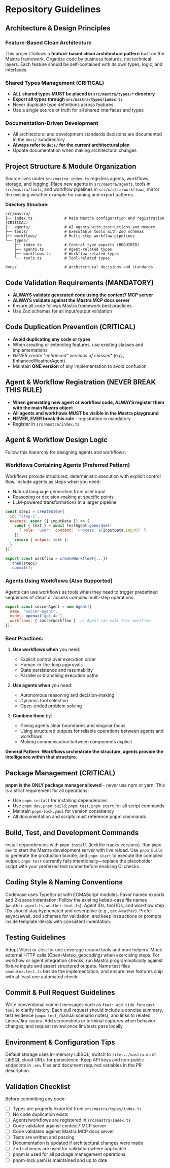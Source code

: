 # Repository Guidelines

## Architecture & Design Principles

### Feature-Based Clean Architecture
This project follows a **feature-based clean architecture pattern** built on the Mastra framework. Organize code by business features, not technical layers. Each feature should be self-contained with its own types, logic, and interfaces.

### Shared Types Management (CRITICAL)
- **ALL shared types MUST be placed in `src/mastra/types/*` directory**
- **Export all types through `src/mastra/types/index.ts`**
- Never duplicate type definitions across features
- Use a single source of truth for all shared interfaces and types

### Documentation-Driven Development
- All architectural and development standards decisions are documented in the `docs/` subdirectory
- **Always refer to `docs/` for the current architectural plan**
- Update documentation when making architectural changes

## Project Structure & Module Organization
Source lives under `src/mastra`. `index.ts` registers agents, workflows, storage, and logging. Place new agents in `src/mastra/agents`, tools in `src/mastra/tools`, and workflow pipelines in `src/mastra/workflows`; mirror the existing weather example for naming and export patterns.

**Directory Structure:**
```
src/mastra/
├── index.ts              # Main Mastra configuration and registration (CRITICAL)
├── agents/               # AI agents with instructions and memory
├── tools/                # Executable tools with Zod schemas
├── workflows/            # Multi-step workflow pipelines
└── types/
    ├── index.ts          # Central type exports (REQUIRED)
    ├── agents.ts         # Agent-related types
    ├── workflows.ts      # Workflow-related types
    └── tools.ts          # Tool-related types

docs/                     # Architectural decisions and standards
```

## Code Validation Requirements (MANDATORY)
- **ALWAYS validate generated code using the context7 MCP server**
- **ALWAYS validate against the Mastra MCP docs server**
- Ensure all code follows Mastra framework best practices
- Use Zod schemas for all input/output validation

## Code Duplication Prevention (CRITICAL)
- **Avoid duplicating any code or types**
- When creating or extending features, use existing classes and implementations
- **NEVER create "enhanced*" versions of classes** (e.g., EnhancedWeatherAgent)
- Maintain **ONE version** of any implementation to avoid confusion

## Agent & Workflow Registration (NEVER BREAK THIS RULE)
- **When generating new agent or workflow code, ALWAYS register them with the main Mastra object**
- **All agents and workflows MUST be visible in the Mastra playground**
- **NEVER, EVER break this rule** - registration is mandatory
- Register in `src/mastra/index.ts`

## Agent & Workflow Design Logic

Follow this hierarchy for designing agents and workflows:

### Workflows Containing Agents (Preferred Pattern)
Workflows provide structured, deterministic execution with explicit control flow. Include agents as steps when you need:
- Natural language generation from user input
- Reasoning or decision-making at specific points
- LLM-powered transformations in a larger pipeline

```javascript
const step1 = createStep({
  id: "step-1",
  execute: async ({ inputData }) => {
    const { text } = await testAgent.generate([
      { role: "user", content: `Process: ${inputData.input}` }
    ]);
    return { output: text };
  }
});

export const workflow = createWorkflow({...})
  .then(step1)
  .commit();
```

### Agents Using Workflows (Also Supported)
Agents can use workflows as tools when they need to trigger predefined sequences of steps or access complex multi-step operations:

```javascript
export const soccerAgent = new Agent({
  name: "soccer-agent",
  model: openai("gpt-4o"),
  workflows: { soccerWorkflow }  // Agent can call this workflow
});
```

### Best Practices:
1. **Use workflows when** you need:
   - Explicit control over execution order
   - Human-in-the-loop approvals
   - State persistence and resumability
   - Parallel or branching execution paths

2. **Use agents when** you need:
   - Autonomous reasoning and decision-making
   - Dynamic tool selection
   - Open-ended problem solving

3. **Combine them** by:
   - Giving agents clear boundaries and singular focus
   - Using structured outputs for reliable operations between agents and workflows
   - Making communication between components explicit

**General Pattern**: **Workflows orchestrate the structure, agents provide the intelligence within that structure**.

## Package Management (CRITICAL)
**pnpm is the ONLY package manager allowed** - never use npm or yarn. This is a strict requirement for all operations:
- Use `pnpm install` for installing dependencies
- Use `pnpm dev`, `pnpm build`, `pnpm test`, `pnpm start` for all script commands
- Maintain `pnpm-lock.yaml` for version consistency
- All documentation and scripts must reference pnpm commands

## Build, Test, and Development Commands
Install dependencies with `pnpm install` (lockfile tracks versions). Run `pnpm dev` to start the Mastra development server with live reload. Use `pnpm build` to generate the production bundle, and `pnpm start` to execute the compiled output. `pnpm test` currently fails intentionally—replace the placeholder script with your preferred test runner before enabling CI checks.

## Coding Style & Naming Conventions
Codebase uses TypeScript with ECMAScript modules. Favor named exports and 2-space indentation. Follow the existing kebab-case file names (`weather-agent.ts`, `weather-tool.ts`). Agent IDs, tool IDs, and workflow step IDs should stay hyphenated and descriptive (e.g., `get-weather`). Prefer async/await, zod schemas for validation, and keep instructions or prompts inside template literals with consistent indentation.

## Testing Guidelines
Adopt Vitest or Jest for unit coverage around tools and pure helpers. Mock external HTTP calls (Open-Meteo, geocoding) when exercising steps. For workflow or agent integration checks, run Mastra programmatically against fixture inputs and assert structured outputs. Name test files `<module>.test.ts` beside the implementation, and ensure new features ship with at least one automated check.

## Commit & Pull Request Guidelines
Write conventional commit messages such as `feat: add tide forecast tool` to clarify history. Each pull request should include a concise summary, test evidence (`pnpm test`, manual scenario notes), and links to related Linear/Jira issues. Add screenshots or terminal captures when behavior changes, and request review once lint/tests pass locally.

## Environment & Configuration Tips
Default storage uses in-memory LibSQL; switch to `file:../mastra.db` or LibSQL cloud URLs for persistence. Keep API keys and non-public endpoints in `.env` files and document required variables in the PR description.

## Validation Checklist

Before committing any code:
- [ ] Types are properly exported from `src/mastra/types/index.ts`
- [ ] No code duplication exists
- [ ] Agents/workflows are registered in `src/mastra/index.ts`
- [ ] Code validated against context7 MCP server
- [ ] Code validated against Mastra MCP docs server
- [ ] Tests are written and passing
- [ ] Documentation is updated if architectural changes were made
- [ ] Zod schemas are used for validation where applicable
- [ ] pnpm is used for all package management operations
- [ ] pnpm-lock.yaml is maintained and up to date
